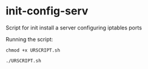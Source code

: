 # init-config-serv
Script for init install a server configuring iptables ports

Running the script:

    chmod +x URSCRIPT.sh
    
    ./URSCRIPT.sh
